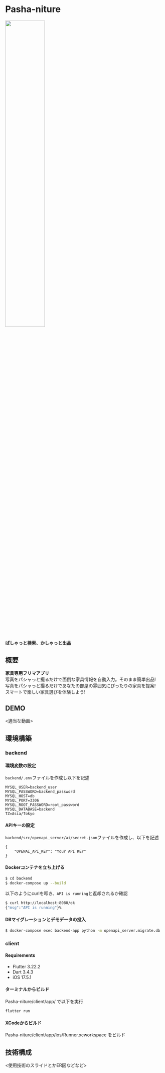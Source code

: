# Pasha-niture

<img src=https://github.com/naka-c1024/Pasha-niture/blob/main/client/app/assets/images/logo.png/ width=50%>

#### ぱしゃっと検索、かしゃっと出品

## 概要

**家具専用フリマアプリ**  
写真をパシャっと撮るだけで面倒な家具情報を自動入力。そのまま簡単出品!  
写真をパシャっと撮るだけであなたの部屋の雰囲気にぴったりの家具を提案!  
スマートで楽しい家具選びを体験しよう!

## DEMO

<適当な動画>

## 環境構築

### backend

#### 環境変数の設定

`backend/.env`ファイルを作成し以下を記述

```
MYSQL_USER=backend_user
MYSQL_PASSWORD=backend_password
MYSQL_HOST=db
MYSQL_PORT=3306
MYSQL_ROOT_PASSWORD=root_password
MYSQL_DATABASE=backend
TZ=Asia/Tokyo
```

#### APIキーの設定

`backend/src/openapi_server/ai/secret.json`ファイルを作成し、以下を記述

```
{
    "OPENAI_API_KEY": "Your API KEY"
}
```

#### Dockerコンテナを立ち上げる

```bash
$ cd backend
$ docker-compose up --build
```

以下のようにcurlを叩き、`API is running`と返却されるか確認

```bash
$ curl http://localhost:8080/ok
{"msg":"API is running"}%
```

#### DBマイグレーションとデモデータの投入

```bash
$ docker-compose exec backend-app python -m openapi_server.migrate.db
```

### client

#### Requirements

- Flutter 3.22.2
- Dart 3.4.3
- iOS 17.5.1

#### ターミナルからビルド
Pasha-niture/client/app/ で以下を実行　
```
flutter run
```
#### XCodeからビルド
Pasha-niture/client/app/ios/Runner.xcworkspace をビルド

## 技術構成

<使用技術のスライドとかER図などなど>
